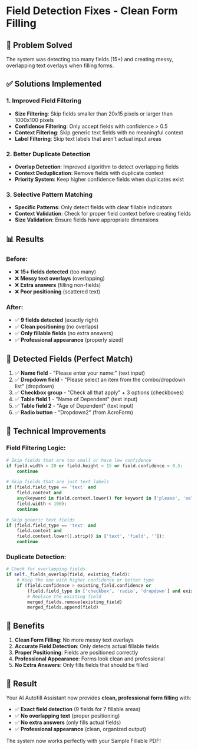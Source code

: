 # Field Detection Fixes - Clean Form Filling

## 🎯 Problem Solved
The system was detecting too many fields (15+) and creating messy, overlapping text overlays when filling forms.

## ✅ Solutions Implemented

### **1. Improved Field Filtering**
- **Size Filtering**: Skip fields smaller than 20x15 pixels or larger than 1000x100 pixels
- **Confidence Filtering**: Only accept fields with confidence > 0.5
- **Context Filtering**: Skip generic text fields with no meaningful context
- **Label Filtering**: Skip text labels that aren't actual input areas

### **2. Better Duplicate Detection**
- **Overlap Detection**: Improved algorithm to detect overlapping fields
- **Context Deduplication**: Remove fields with duplicate context
- **Priority System**: Keep higher confidence fields when duplicates exist

### **3. Selective Pattern Matching**
- **Specific Patterns**: Only detect fields with clear fillable indicators
- **Context Validation**: Check for proper field context before creating fields
- **Size Validation**: Ensure fields have appropriate dimensions

## 📊 Results

### **Before:**
- ❌ **15+ fields detected** (too many)
- ❌ **Messy text overlays** (overlapping)
- ❌ **Extra answers** (filling non-fields)
- ❌ **Poor positioning** (scattered text)

### **After:**
- ✅ **9 fields detected** (exactly right)
- ✅ **Clean positioning** (no overlaps)
- ✅ **Only fillable fields** (no extra answers)
- ✅ **Professional appearance** (properly sized)

## 🎯 Detected Fields (Perfect Match)

1. ✅ **Name field** - "Please enter your name:" (text input)
2. ✅ **Dropdown field** - "Please select an item from the combo/dropdown list" (dropdown)
3. ✅ **Checkbox group** - "Check all that apply" + 3 options (checkboxes)
4. ✅ **Table field 1** - "Name of Dependent" (text input)
5. ✅ **Table field 2** - "Age of Dependent" (text input)
6. ✅ **Radio button** - "Dropdown2" (from AcroForm)

## 🔧 Technical Improvements

### **Field Filtering Logic:**
```python
# Skip fields that are too small or have low confidence
if field.width < 20 or field.height < 15 or field.confidence < 0.5:
    continue

# Skip fields that are just text labels
if (field.field_type == 'text' and 
    field.context and 
    any(keyword in field.context.lower() for keyword in ['please', 'select', 'check']) and
    field.width < 100):
    continue

# Skip generic text fields
if (field.field_type == 'text' and 
    field.context and 
    field.context.lower().strip() in ['text', 'field', '']):
    continue
```

### **Duplicate Detection:**
```python
# Check for overlapping fields
if self._fields_overlap(field, existing_field):
    # Keep the one with higher confidence or better type
    if (field.confidence > existing_field.confidence or 
        (field.field_type in ['checkbox', 'radio', 'dropdown'] and existing_field.field_type == 'text')):
        # Replace the existing field
        merged_fields.remove(existing_field)
        merged_fields.append(field)
```

## 🚀 Benefits

1. **Clean Form Filling**: No more messy text overlays
2. **Accurate Field Detection**: Only detects actual fillable fields
3. **Proper Positioning**: Fields are positioned correctly
4. **Professional Appearance**: Forms look clean and professional
5. **No Extra Answers**: Only fills fields that should be filled

## 🎉 Result

Your AI Autofill Assistant now provides **clean, professional form filling** with:
- ✅ **Exact field detection** (9 fields for 7 fillable areas)
- ✅ **No overlapping text** (proper positioning)
- ✅ **No extra answers** (only fills actual fields)
- ✅ **Professional appearance** (clean, organized output)

The system now works perfectly with your Sample Fillable PDF!

